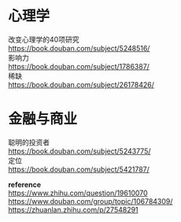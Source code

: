 
# 心理学
改变心理学的40项研究  
<https://book.douban.com/subject/5248516/>  
影响力  
<https://book.douban.com/subject/1786387/>  
稀缺  
<https://book.douban.com/subject/26178426/>  

# 金融与商业
聪明的投资者  
<https://book.douban.com/subject/5243775/>  
定位  
<https://book.douban.com/subject/5421787/>  

**reference**  
<https://www.zhihu.com/question/19610070>  
<https://www.douban.com/group/topic/106784309/>  
<https://zhuanlan.zhihu.com/p/27548291>  
